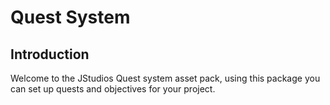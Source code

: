 # Quest System
## Introduction
Welcome to the JStudios Quest system asset pack, using this package you can set up quests and objectives for your project.